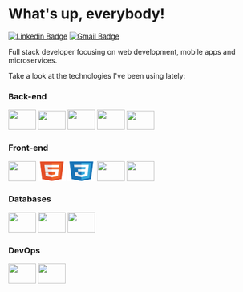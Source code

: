 # What's up, everybody!

[![Linkedin Badge](https://img.shields.io/badge/-Matheus%20Barcelos-328267?style=flat&logo=Linkedin&logoColor=white&link=https://www.linkedin.com/in/matheus-barcelos-39bbb2214/)](https://www.linkedin.com/in/matheus-barcelos-39bbb2214/) 
[![Gmail Badge](https://img.shields.io/badge/-barcelosm1996@gmail.com-328267?style=flat&logo=Gmail&logoColor=white&link=mailto:barcelosm1996@gmail.com)](mailto:diego.schell.f@gmail.com)

Full stack developer focusing on web development, mobile apps and microservices.

Take a look at the technologies I've been using lately:

### Back-end
<div>
  <img src="https://cdn.jsdelivr.net/gh/devicons/devicon/icons/nodejs/nodejs-original.svg" height="40" width="55"/>
  <img src="https://cdn.jsdelivr.net/gh/devicons/devicon/icons/typescript/typescript-original.svg" height="38" width="55"/>
  <img src="https://cdn.jsdelivr.net/gh/devicons/devicon/icons/nestjs/nestjs-plain.svg" height="40" width="55"/>
  <img src="https://cdn.jsdelivr.net/gh/devicons/devicon/icons/java/java-original.svg" height="40" width="55"/>
  <img src="https://cdn.jsdelivr.net/gh/devicons/devicon/icons/spring/spring-original.svg" height="38" width="55"/>
</div>

### Front-end
<div>
  <img src="https://cdn.jsdelivr.net/gh/devicons/devicon/icons/react/react-original.svg" height="40" width="55"/>
  <img src="https://raw.githubusercontent.com/devicons/devicon/master/icons/html5/html5-original.svg" height="40" width="55"/>
  <img src="https://raw.githubusercontent.com/devicons/devicon/master/icons/css3/css3-original.svg" height="40" width="55"/>  
  <img src="https://cdn.jsdelivr.net/gh/devicons/devicon/icons/javascript/javascript-original.svg" height="40" width="55"/>
  <img src="https://cdn.jsdelivr.net/gh/devicons/devicon/icons/figma/figma-original.svg" height="40" width="55"/>
</div>

### Databases
<div>
  <img src="https://cdn.jsdelivr.net/gh/devicons/devicon/icons/postgresql/postgresql-plain.svg" height="40" width="55"/>
  <img src="https://cdn.jsdelivr.net/gh/devicons/devicon/icons/mysql/mysql-original.svg" height="40" width="55"/>
  <img src="https://cdn.jsdelivr.net/gh/devicons/devicon/icons/mongodb/mongodb-original.svg" height="40" width="55"/>
</div>

### DevOps
<div>
  <img src="https://cdn.jsdelivr.net/gh/devicons/devicon/icons/docker/docker-original.svg" height="40" width="55"/>
  <img src="https://cdn.jsdelivr.net/gh/devicons/devicon/icons/git/git-original.svg" height="40" width="55"/>
</div>

